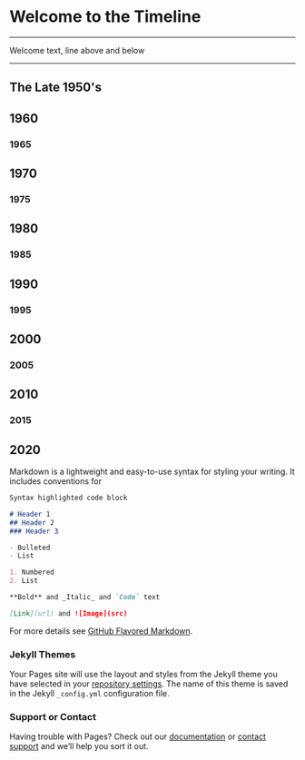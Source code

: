 # Welcome to the Timeline

---

Welcome text, line above and below

---

## The Late 1950's

## 1960

### 1965

## 1970

### 1975

## 1980

### 1985

## 1990

### 1995

## 2000

### 2005

## 2010

### 2015

## 2020

Markdown is a lightweight and easy-to-use syntax for styling your writing. It includes conventions for

```markdown
Syntax highlighted code block

# Header 1
## Header 2
### Header 3

- Bulleted
- List

1. Numbered
2. List

**Bold** and _Italic_ and `Code` text

[Link](url) and ![Image](src)
```

For more details see [GitHub Flavored Markdown](https://guides.github.com/features/mastering-markdown/).

### Jekyll Themes

Your Pages site will use the layout and styles from the Jekyll theme you have selected in your [repository settings](https://github.com/arh12879/Timeline-Man-Made-Satellites/settings/pages). The name of this theme is saved in the Jekyll `_config.yml` configuration file.

### Support or Contact

Having trouble with Pages? Check out our [documentation](https://docs.github.com/categories/github-pages-basics/) or [contact support](https://support.github.com/contact) and we’ll help you sort it out.
